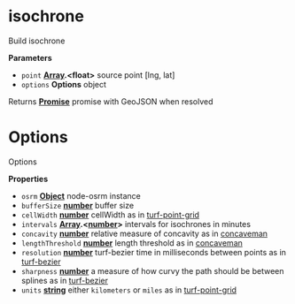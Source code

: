# isochrone

Build isochrone

**Parameters**

-   `point` **[Array](https://developer.mozilla.org/en-US/docs/Web/JavaScript/Reference/Global_Objects/Array).&lt;float>** source point [lng, lat]
-   `options` **Options** object

Returns **[Promise](https://developer.mozilla.org/en-US/docs/Web/JavaScript/Reference/Global_Objects/Promise)** promise with GeoJSON when resolved

# Options

Options

**Properties**

-   `osrm` **[Object](https://developer.mozilla.org/en-US/docs/Web/JavaScript/Reference/Global_Objects/Object)** node-osrm instance
-   `bufferSize` **[number](https://developer.mozilla.org/en-US/docs/Web/JavaScript/Reference/Global_Objects/Number)** buffer size
-   `cellWidth` **[number](https://developer.mozilla.org/en-US/docs/Web/JavaScript/Reference/Global_Objects/Number)** cellWidth as in
    [turf-point-grid](https://github.com/Turfjs/turf-point-grid)
-   `intervals` **[Array](https://developer.mozilla.org/en-US/docs/Web/JavaScript/Reference/Global_Objects/Array).&lt;[number](https://developer.mozilla.org/en-US/docs/Web/JavaScript/Reference/Global_Objects/Number)>** intervals for isochrones in minutes
-   `concavity` **[number](https://developer.mozilla.org/en-US/docs/Web/JavaScript/Reference/Global_Objects/Number)** relative measure of concavity as in
    [concaveman](https://github.com/mapbox/concaveman)
-   `lengthThreshold` **[number](https://developer.mozilla.org/en-US/docs/Web/JavaScript/Reference/Global_Objects/Number)** length threshold as in
    [concaveman](https://github.com/mapbox/concaveman)
-   `resolution` **[number](https://developer.mozilla.org/en-US/docs/Web/JavaScript/Reference/Global_Objects/Number)** turf-bezier time in milliseconds between points as in
    [turf-bezier](https://github.com/Turfjs/turf-bezier)
-   `sharpness` **[number](https://developer.mozilla.org/en-US/docs/Web/JavaScript/Reference/Global_Objects/Number)** a measure of how curvy the path should be between splines as in
    [turf-bezier](https://github.com/Turfjs/turf-bezier)
-   `units` **[string](https://developer.mozilla.org/en-US/docs/Web/JavaScript/Reference/Global_Objects/String)** either `kilometers` or `miles` as in
    [turf-point-grid](https://github.com/Turfjs/turf-point-grid)
